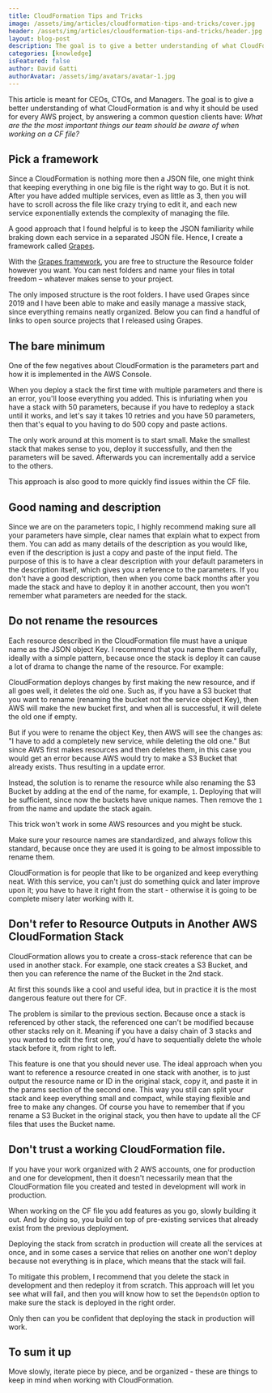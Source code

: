 ```yaml
---
title: CloudFormation Tips and Tricks
image: /assets/img/articles/cloudformation-tips-and-tricks/cover.jpg
header: /assets/img/articles/cloudformation-tips-and-tricks/header.jpg
layout: blog-post
description: The goal is to give a better understanding of what CloudFormation is and why it should be used for every AWS project.
categories: [knowledge]
isFeatured: false
author: David Gatti
authorAvatar: /assets/img/avatars/avatar-1.jpg
---
```


This article is meant for CEOs, CTOs, and Managers. The goal is to give a better understanding of what CloudFormation is and why it should be used for every AWS project, by answering a common question clients have: *What are the the most important things our team should be aware of when working on a CF file?*

## Pick a framework

Since a CloudFormation is nothing more then a JSON file, one might think that keeping everything in one big file is the right way to go. But it is not. After you have added multiple services, even as little as 3, then you will have to scroll across the file like crazy trying to edit it, and each new service exponentially extends the complexity of managing the file.

A good approach that I found helpful is to keep the JSON familiarity while braking down each service in a separated JSON file. Hence, I create a framework called [Grapes](https://www.npmjs.com/package/@0x4447/grapes).

With the [Grapes framework](https://www.npmjs.com/package/@0x4447/grapes), you are free to structure the Resource folder however you want. You can nest folders and name your files in total freedom – whatever makes sense to your project.

The only imposed structure is the root folders. I have used Grapes since 2019 and I have been able to make and easily manage a massive stack, since everything remains neatly organized. Below you can find a handful of links to open source projects that I released using Grapes.

## The bare minimum

One of the few negatives about CloudFormation is the parameters part and how it is implemented in the AWS Console.

When you deploy a stack the first time with multiple parameters and there is an error, you'll loose everything you added. This is infuriating when you have a stack with 50 parameters, because if you have to redeploy a stack until it works, and let's say it takes 10 retries and you have 50 parameters, then that's equal to you having to do 500 copy and paste actions. 

The only work around at this moment is to start small. Make the smallest stack that makes sense to you, deploy it successfully, and then the parameters will be saved. Afterwards you can incrementally add a service to the others.

This approach is also good to more quickly find issues within the CF file.

## Good naming and description

Since we are on the parameters topic, I highly recommend making sure all your parameters have simple, clear names that explain what to expect from them. You can add as many details of the description as you would like, even if the description is just a copy and paste of the input field. The purpose of this is to have a clear description with your default parameters in the description itself, which gives you a reference to the parameters. If you don't have a good description, then when you come back months after you made the stack and have to deploy it in another account, then you won't remember what parameters are needed for the stack.

## Do not rename the resources

Each resource described in the CloudFormation file must have a unique name as the JSON object Key. I recommend that you name them carefully, ideally with a simple pattern, because once the stack is deploy it can cause a lot of drama to change the name of the resource. For example:

CloudFormation deploys changes by first making the new resource, and if all goes well, it deletes the old one. Such as, if you have a S3 bucket that you want to rename (renaming the bucket not the service object Key), then AWS will make the new bucket first, and when all is successful, it will delete the old one if empty.

But if you were to rename the object Key, then AWS will see the changes as: "I have to add a completely new service, while deleting the old one." But since AWS first makes resources and then deletes them, in this case you would get an error because AWS would try to make a S3 Bucket that already exists. Thus resulting in a update error.

Instead, the solution is to rename the resource while also renaming the S3 Bucket by adding at the end of the name, for example, `1`. Deploying that will be sufficient, since now the buckets have unique names. Then remove the `1` from the name and update the stack again.

This trick won't work in some AWS resources and you might be stuck.

Make sure your resource names are standardized, and always follow this standard, because once they are used it is going to be almost impossible to rename them.

CloudFormation is for people that like to be organized and keep everything neat. With this service, you can't just do something quick and later improve upon it; you have to have it right from the start - otherwise it is going to be complete misery later working with it.

## Don't refer to Resource Outputs in Another AWS CloudFormation Stack

CloudFormation allows you to create a cross-stack reference that can be used in another stack. For example, one stack creates a S3 Bucket, and then you can reference the name of the Bucket in the 2nd stack.

At first this sounds like a cool and useful idea, but in practice it is the most dangerous feature out there for CF.

The problem is similar to the previous section. Because once a stack is referenced by other stack, the referenced one can't be modified because other stacks rely on it. Meaning if you have a daisy chain of 3 stacks and you wanted to edit the first one, you'd have to sequentially delete the whole stack before it, from right to left.

This feature is one that you should never use. The ideal approach when you want to reference a resource created in one stack with another, is to just output the resource name or ID in the original stack, copy it, and paste it in the params section of the second one. This way you still can split your stack and keep everything small and compact, while staying flexible and free to make any changes. Of course you have to remember that if you rename a S3 Bucket in the original stack, you then have to update all the CF files that uses the Bucket name.

## Don't trust a working CloudFormation file.

If you have your work organized with 2 AWS accounts, one for production and one for development, then it doesn't necessarily mean that the CloudFormation file you created and tested in development will work in production.

When working on the CF file you add features as you go, slowly building it out. And by doing so, you build on top of pre-existing services that already exist from the previous deployment.

Deploying the stack from scratch in production will create all the services at once, and in some cases a service that relies on another one won't deploy because not everything is in place, which means that the stack will fail.

To mitigate this problem, I recommend that you delete the stack in development and then redeploy it from scratch. This approach will let you see what will fail, and then you will know how to set the `DependsOn` option to make sure the stack is deployed in the right order.

Only then can you be confident that deploying the stack in production will work.

## To sum it up

Move slowly, iterate piece by piece, and be organized - these are things to keep in mind when working with CloudFormation.